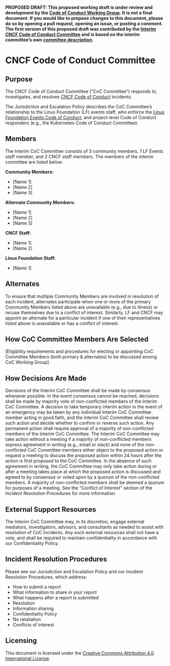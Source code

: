 **PROPOSED DRAFT: This proposed working draft is under review and development by the [Code of Conduct Working Group](https://github.com/cncf/wg-coc). It is not a final document. If you would like to propose changes to this document, please do so by opening a pull request, opening an issue, or posting a comment. The first version of this proposed draft was contributed by the [Interim CNCF Code of Conduct Committee](https://www.cncf.io/conduct/committee/) and is based on the interim committee’s own [committee description](https://www.cncf.io/conduct/committee/).**

# CNCF Code of Conduct Committee

## Purpose

The CNCF Code of Conduct Committee (“CoC Committee”) responds to, investigates, and resolves [CNCF Code of Conduct](https://github.com/cncf/foundation/blob/main/code-of-conduct.md) incidents.

The Jurisdiction and Escalation Policy describes the CoC Committee’s relationship to the Linux Foundation (LF) events staff, who enforce the [Linux Foundation Events Code of Conduct](https://events.linuxfoundation.org/about/code-of-conduct/), and project-level Code of Conduct responders (e.g., the Kubernetes Code of Conduct Committee).

## Members

The Interim CoC Committee consists of 3 community members, 1 LF Events staff member, and 2 CNCF staff members. The members of the interim committee are listed below:

**Community Members:**

-   [Name 1]
-   [Name 2]
-   [Name 3]  
      
**Alternate Community Members:**

-   [Name 1]
-   [Name 2]
-   [Name 3]  
      
**CNCF Staff:**

-   [Name 1]
-   [Name 2]

**Linux Foundation Staff:**

-   [Name 1]
    
## Alternates  
To ensure that multiple Community Members are involved in resolution of each incident, alternates participate when one or more of the primary Community Members listed above are unavailable (e.g., due to illness) or recuse themselves due to a conflict of interest. Similarly, LF and CNCF may appoint an alternate for a particular incident if one of their representatives listed above is unavailable or has a conflict of interest.

  

## How CoC Committee Members Are Selected

[Eligibility requirements and procedures for electing or appointing CoC Committee Members (both primary & alternates) to be discussed among CoC Working Group]

## How Decisions Are Made

Decisions of the Interim CoC Committee shall be made by consensus whenever possible. In the event consensus cannot be reached, decisions shall be made by majority vote of non-conflicted members of the Interim CoC Committee. A decision to take temporary interim action in the event of an emergency may be taken by any individual Interim CoC Committee member acting in good faith, and the Interim CoC Committee shall review such action and decide whether to confirm or reverse such action. Any permanent action shall require approval of a majority of non-conflicted members of the Interim CoC Committee. The Interim CoC Committee may take action without a meeting if a majority of non-conflicted members express agreement in writing (e.g., email or slack) and none of the non-conflicted CoC Committee members either object to the proposed action or request a meeting to discuss the proposed action within 24 hours after the action is first proposed to the CoC Committee. In the absence of such agreement in writing, the CoC Committee may only take action during or after a meeting takes place at which the proposed action is discussed and agreed to by consensus or voted upon by a quorum of the non-conflicted members. A majority of non-conflicted members shall be deemed a quorum for purposes of a meeting. See the “Conflict of Interest” section of the Incident Resolution Procedures for more information.

## External Support Resources

The Interim CoC Committee may, in its discretion, engage external mediators, investigators, advisors, and consultants as needed to assist with resolution of CoC Incidents. Any such external resources shall not have a vote, and shall be required to maintain confidentiality in accordance with our Confidentiality Policy.

## Incident Resolution Procedures

Please see our Jurisdiction and Escalation Policy and our Incident Resolution Procedures, which address:

-   How to submit a report
-   What information to share in your report
-   What happens after a report is submitted
-   Resolution
-   Information sharing
-   Confidentiality Policy
-   No retaliation
-   Conflicts of interest
    
## Licensing

This document is licensed under the [Creative Commons Attribution 4.0 International License](https://creativecommons.org/licenses/by/4.0/).
